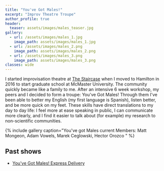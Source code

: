 ```yaml
---
title: "You've Got Males!"
excerpt: "Improv Theatre Troupe"
author_profile: true
header:
  teaser: assets/images/males_teaser.jpg
gallery:
  - url: /assets/images/males_1.jpg
    image_path: assets/images/males_1.jpg
  - url: /assets/images/males_2.png
    image_path: assets/images/males_2.png
  - url: /assets/images/males_3.png
    image_path: assets/images/males_3.png
classes: wide
---
```


I started improvisation theatre at [The Staircase](http://staircase.org/) when I moved to Hamilton in 2016 to start graduate school at McMaster University. The community quickly became like a family to me. After an intensive 6 week workshop, my peers and I decided to form a troupe: You've Got Males! Through them I've been able to better my English (my first language is Spanish), listen better, and be more quick on my feet. These skills have direct translations to my day to day life: I feel more at ease speaking in public, I can communicate more clearly, and I find it easier to talk about (for example) my research to non-scientific communities. 

{% include gallery caption="You've got Males current Members: Matt Mongeon, Adam Vowels, Marek Ceglowski, Hector Orozco " %}

## Past shows
* [You've Got Males! Express Delivery](https://youve-got-males.brownpapertickets.com/)
